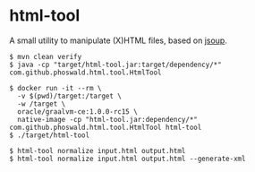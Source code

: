 # html-tool

A small utility to manipulate (X)HTML files, based on [jsoup](https://jsoup.org/).

    $ mvn clean verify
    $ java -cp "target/html-tool.jar:target/dependency/*" com.github.phoswald.html.tool.HtmlTool

    $ docker run -it --rm \
      -v $(pwd)/target:/target \
      -w /target \
      oracle/graalvm-ce:1.0.0-rc15 \
      native-image -cp "html-tool.jar:dependency/*" com.github.phoswald.html.tool.HtmlTool html-tool
    $ ./target/html-tool

    $ html-tool normalize input.html output.html
    $ html-tool normalize input.html output.html --generate-xml

